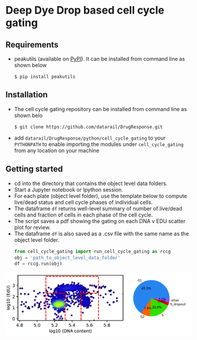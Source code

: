 # Deep Dye Drop based cell cycle gating

## Requirements
* peakutils (available on [PyPI](https://pypi.python.org/pypi/PeakUtils)). It can be installed from command line as shown below
  ```
  $ pip install peakutils
  ```
## Installation
* The cell cycle gating repository can be installed from command line as shown belo
  ```
  $ git clone https://github.com/datarail/DrugResponse.git
  ```
* add `datarail/DrugResponse/python/cell_cycle_gating` to your `PYTHONPATH` to enable importing the modules under `cell_cycle_gating` from any location on your machine

## Getting started
* cd into the directory that contains the object level data folders. 
* Start a Jupyter notebook or Ipython session.
* For each plate (object level folder), use the template below to compute live/dead status and cell cycle phases of individual cells.
* The dataframe `df` returns well-level summary of number of live/dead cells and fraction of cells in each phase of the cell cycle.
* The script saves a pdf showing the gating on each DNA v EDU scatter plot for review. 
* The dataframe `df` is also saved as a .csv file with the same name as the object level folder.
  ```python 
  from cell_cycle_gating import run_cell_cycle_gating as rccg
  obj = 'path_to_object_level_data_folder'
  df = rccg.run(obj)
  ```    

![Alt text](example_plots/example_plot.jpg?raw=true "Title")
